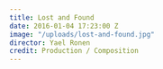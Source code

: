 ```yaml
---
title: Lost and Found
date: 2016-01-04 17:23:00 Z
image: "/uploads/lost-and-found.jpg"
director: Yael Ronen
credit: Production / Composition
---
```


